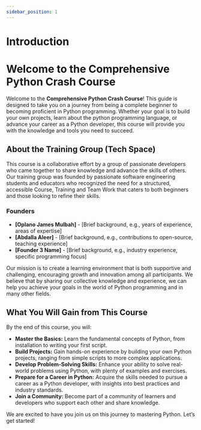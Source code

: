 ```yaml
---
sidebar_position: 1
---
```


# Introduction

# Welcome to the Comprehensive Python Crash Course

Welcome to the **Comprehensive Python Crash Course**! This guide is designed to take you on a journey from being a complete beginner to becoming proficient in Python programming. Whether your goal is to build your own projects, learn about the python programming language, or advance your career as a Python developer, this course will provide you with the knowledge and tools you need to succeed.

## About the Training Group (Tech Space)

This course is a collaborative effort by a group of passionate developers who came together to share knowledge and advance the skills of others. Our training group was founded by passionate software engineering students and educators who recognized the need for a structured, accessible Course, Training and Team Work that caters to both beginners and those looking to refine their skills.

### Founders

- **[Oplano James Mulbah]** - [Brief background, e.g., years of experience, areas of expertise]
- **[Abdalla Aleer]** - [Brief background, e.g., contributions to open-source, teaching experience]
- **[Founder 3 Name]** - [Brief background, e.g., industry experience, specific programming focus]

Our mission is to create a learning environment that is both supportive and challenging, encouraging growth and innovation among all participants. We believe that by sharing our collective knowledge and experience, we can help you achieve your goals in the world of Python programming and in many other fields.

## What You Will Gain from This Course

By the end of this course, you will:

- **Master the Basics:** Learn the fundamental concepts of Python, from installation to writing your first script.
- **Build Projects:** Gain hands-on experience by building your own Python projects, ranging from simple scripts to more complex applications.
- **Develop Problem-Solving Skills:** Enhance your ability to solve real-world problems using Python, with plenty of examples and exercises.
- **Prepare for a Career in Python:** Acquire the skills needed to pursue a career as a Python developer, with insights into best practices and industry standards.
- **Join a Community:** Become part of a community of learners and developers who support each other and share knowledge.

We are excited to have you join us on this journey to mastering Python. Let’s get started!
